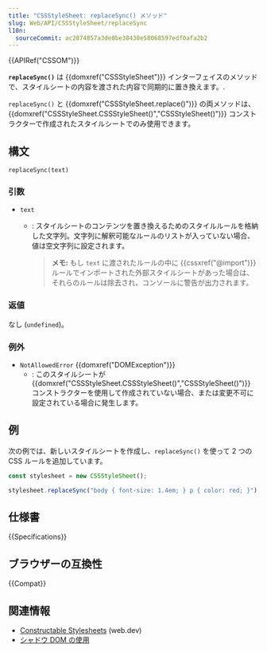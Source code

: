 ```yaml
---
title: "CSSStyleSheet: replaceSync() メソッド"
slug: Web/API/CSSStyleSheet/replaceSync
l10n:
  sourceCommit: ac2874857a3de0be38430e58068597edf0afa2b2
---
```


{{APIRef("CSSOM")}}

**`replaceSync()`** は {{domxref("CSSStyleSheet")}} インターフェイスのメソッドで、スタイルシートの内容を渡された内容で同期的に置き換えます。.

`replaceSync()` と {{domxref("CSSStyleSheet.replace()")}} の両メソッドは、 {{domxref("CSSStyleSheet.CSSStyleSheet()","CSSStyleSheet()")}} コンストラクターで作成されたスタイルシートでのみ使用できます。

## 構文

```js-nolint
replaceSync(text)
```

### 引数

- `text`

  - : スタイルシートのコンテンツを置き換えるためのスタイルルールを格納した文字列。文字列に解釈可能なルールのリストが入っていない場合、値は空文字列に設定されます。

    > **メモ:** もし `text` に渡されたルールの中に {{cssxref("@import")}} ルールでインポートされた外部スタイルシートがあった場合は、それらのルールは除去され、コンソールに警告が出力されます。

### 返値

なし (`undefined`)。

### 例外

- `NotAllowedError` {{domxref("DOMException")}}
  - : このスタイルシートが {{domxref("CSSStyleSheet.CSSStyleSheet()","CSSStyleSheet()")}} コンストラクターを使用して作成されていない場合、または変更不可に設定されている場合に発生します。

## 例

次の例では、新しいスタイルシートを作成し、`replaceSync()` を使って 2 つの CSS ルールを追加しています。

```js
const stylesheet = new CSSStyleSheet();

stylesheet.replaceSync("body { font-size: 1.4em; } p { color: red; }");
```

## 仕様書

{{Specifications}}

## ブラウザーの互換性

{{Compat}}

## 関連情報

- [Constructable Stylesheets](https://web.dev/constructable-stylesheets/) (web.dev)
- [シャドウ DOM の使用](/ja/docs/Web/API/Web_components/Using_shadow_DOM)
